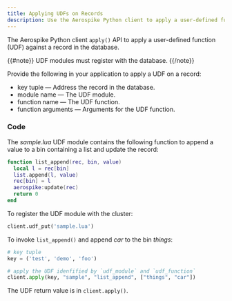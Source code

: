 ```yaml
---
title: Applying UDFs on Records
description: Use the Aerospike Python client to apply a user-defined function against a record in the Aerospike database.
---
```


The Aerospike Python client `apply()` API to apply a user-defined function (UDF) against a record in the database.

{{#note}}
UDF modules must register with the database. 
{{/note}}

Provide the following in your application to apply a UDF on a record:

- key tuple &mdash; Address the record in the database.
- module name &mdash; The UDF module.
- function name &mdash; The UDF function.
- function arguments &mdash; Arguments for the UDF function.

### Code

The *sample.lua* UDF module contains the following function to append a value to a bin containing a list and update the record:

```lua
function list_append(rec, bin, value)
  local l = rec[bin]
  list.append(l, value)
  rec[bin] = l
  aerospike:update(rec)
  return 0
end
```

To register the UDF module with the cluster:

```python
client.udf_put('sample.lua')
```

To invoke `list_append()` and append *car* to the bin *things*:

```python
# key tuple
key = ('test', 'demo', 'foo')

# apply the UDF idenfified by `udf_module` and `udf_function`
client.apply(key, "sample", "list_append", ["things", "car"])
```

The UDF return value is in `client.apply()`.

